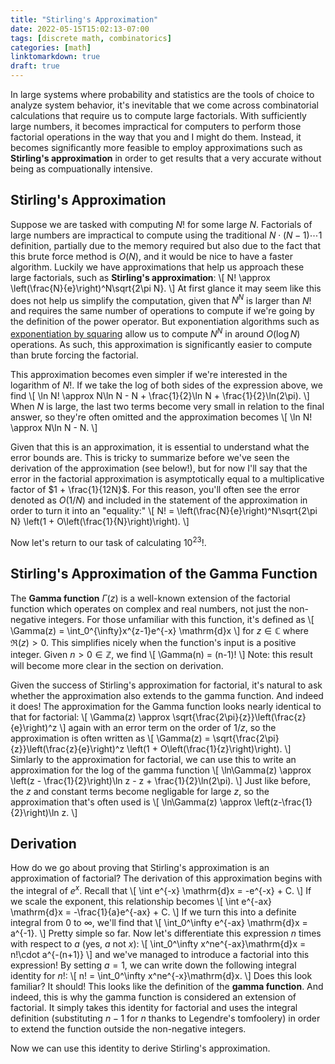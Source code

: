 ```yaml
---
title: "Stirling's Approximation"
date: 2022-05-15T15:02:13-07:00
tags: [discrete math, combinatorics]
categories: [math]
linktomarkdown: true
draft: true
---
```


In large systems where probability and statistics are the tools of choice to analyze system behavior, it's inevitable that we come across combinatorial calculations that require us to compute large factorials. With sufficiently large numbers, it becomes impractical for computers to perform those factorial operations in the way that you and I might do them. Instead, it becomes significantly more feasible to employ approximations such as **Stirling's approximation** in order to get results that a very accurate without being as compuationally intensive.

## Stirling's Approximation
Suppose we are tasked with computing $N!$ for some large $N$. Factorials of large numbers are impractical to compute using the traditional $N\cdot(N-1)\cdots 1$ definition, partially due to the memory required but also due to the fact that this brute force method is $O(N)$, and it would be nice to have a faster algorithm. Luckily we have approximations that help us approach these large factorials, such as **Stirling's approximation**:
\\[ N! \approx \left(\frac{N}{e}\right)^N\sqrt{2\pi N}. \\]
At first glance it may seem like this does not help us simplify the computation, given that $N^N$ is larger than $N!$ and requires the same number of operations to compute if we're going by the definition of the power operator. But exponentiation algorithms such as [exponentiation by squaring](https://en.wikipedia.org/wiki/Exponentiation_by_squaring) allow us to compute $N^N$ in around $O(\log N)$ operations. As such, this approximation is significantly easier to compute than brute forcing the factorial.

This approximation becomes even simpler if we're interested in the logarithm of $N!$. If we take the log of both sides of the expression above, we find
\\[ \ln N! \approx N\ln N - N + \frac{1}{2}\ln N + \frac{1}{2}\ln(2\pi). \\]
When $N$ is large, the last two terms become very small in relation to the final answer, so they're often omitted and the approximation becomes
\\[ \ln N! \approx N\ln N - N. \\]

Given that this is an approximation, it is essential to understand what the error bounds are. This is tricky to summarize before we've seen the derivation of the approximation (see below!), but for now I'll say that the error in the factorial approximation is asymptotically equal to a multiplicative factor of $1 + \frac{1}{12N}$. For this reason, you'll often see the error denoted as $O(1/N)$ and included in the statement of the approximation in order to turn it into an "equality:"
\\[ N! = \left(\frac{N}{e}\right)^N\sqrt{2\pi N} \left(1 + O\left(\frac{1}{N}\right)\right). \\]

Now let's return to our task of calculating $10^{23}!$. 

## Stirling's Approximation of the Gamma Function
The **Gamma function** $\Gamma(z)$ is a well-known extension of the factorial function which operates on complex and real numbers, not just the non-negative integers. For those unfamiliar with this function, it's defined as
\\[ \Gamma(z) = \int_0^{\infty}x^{z-1}e^{-x} \mathrm{d}x \\]
for $z\in\mathbb{C}$ where $\Re(z) > 0$. This simplifies nicely when the function's input is a positive integer. Given $n > 0 \in\mathbb{Z}$, we find
\\[ \Gamma(n) = (n-1)! \\]
Note: this result will become more clear in the section on derivation.

Given the success of Stirling's approximation for factorial, it's natural to ask whether the approximation also extends to the gamma function. And indeed it does! The approximation for the Gamma function looks nearly identical to that for factorial:
\\[ \Gamma(z) \approx \sqrt{\frac{2\pi}{z}}\left(\frac{z}{e}\right)^z \\]
again with an error term on the order of $1/z$, so the approximation is often written as
\\[ \Gamma(z) = \sqrt{\frac{2\pi}{z}}\left(\frac{z}{e}\right)^z \left(1 + O\left(\frac{1}{z}\right)\right). \\]
Simlarly to the approximation for factorial, we can use this to write an approximation for the log of the gamma function
\\[ \ln\Gamma(z) \approx \left(z - \frac{1}{2}\right)\ln z - z + \frac{1}{2}\ln(2\pi). \\]
Just like before, the $z$ and constant terms become negligable for large $z$, so the approximation that's often used is
\\[ \ln\Gamma(z) \approx \left(z-\frac{1}{2}\right)\ln z. \\]

## Derivation
How do we go about proving that Stirling's approximation is an approximation of factorial? The derivation of this approximation begins with the integral of $e^x$. Recall that
\\[ \int e^{-x} \mathrm{d}x = -e^{-x} + C. \\]
If we scale the exponent, this relationship becomes
\\[ \int e^{-ax} \mathrm{d}x = -\frac{1}{a}e^{-ax} + C. \\]
If we turn this into a definite integral from $0$ to $\infty$, we'll find that
\\[ \int_0^\infty e^{-ax} \mathrm{d}x = a^{-1}. \\]
Pretty simple so far. Now let's differentiate this expression $n$ times with respect to $a$ (yes, $a$ not $x$):
\\[ \int_0^\infty x^ne^{-ax}\mathrm{d}x = n!\cdot a^{-(n+1)} \\]
and we've managed to introduce a factorial into this expression! By setting $a=1$, we can write down the following integral identity for $n!$:
\\[ n! = \int_0^\infty x^ne^{-x}\mathrm{d}x. \\]
Does this look familiar? It should! This looks like the definition of the **gamma function**. And indeed, this is why the gamma function is considered an extension of factorial. It simply takes this identity for factorial and uses the integral definition (substituting $n-1$ for $n$ thanks to Legendre's tomfoolery) in order to extend the function outside the non-negative integers.

Now we can use this identity to derive Stirling's approximation. 

